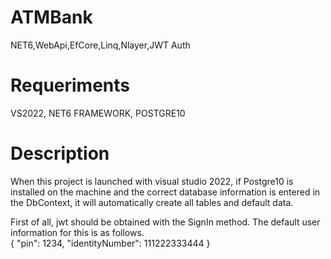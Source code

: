 # ATMBank
NET6,WebApi,EfCore,Linq,Nlayer,JWT Auth
# Requeriments
VS2022, NET6 FRAMEWORK, POSTGRE10
# Description

When this project is launched with visual studio 2022, if Postgre10 is installed on the machine and the correct database information is entered in the DbContext, it will automatically create all tables and default data.

First of all, jwt should be obtained with the SignIn method. The default user information for this is as follows.</br>
{
   "pin": 1234,
   "identityNumber": 111222333444
}
